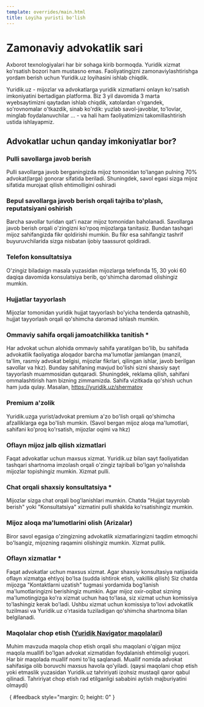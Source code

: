 ```yaml
---
template: overrides/main.html
title: Loyiha yuristi bo'lish
---
```


# Zamonaviy advokatlik sari

Axborot texnologiyalari har bir sohaga kirib bormoqda. 
Yuridik xizmat ko'rsatish bozori ham mustasno emas. Faoliyatingizni zamonaviylashtirishga 
yordam berish uchun Yuridik.uz loyihasini ishlab chiqdik.

Yuridik.uz -  mijozlar va advokatlarga yuridik xizmatlarni onlayn ko'rsatish imkoniyatini bertadigan platforma. Biz 3 yil davomida 3 marta wyebsaytimizni qaytadan ishlab chiqdik, xatolardan o'rgandek, so'rovnomalar o'tkazdik, sinab ko'rdik: yuzlab savol-javoblar, to'lovlar, minglab foydalanuvchilar ... - va hali ham faoliyatimizni takomillashtirish ustida ishlayapmiz.



## Advokatlar uchun qanday imkoniyatlar bor?


### Pulli savollarga javob berish 

Pulli savollarga javob berganingizda mijoz tomonidan to'langan pulning 70% advokat(larga) gonorar sifatida beriladi. Shuningdek, savol egasi sizga mijoz sifatida murojaat qilish ehtimolligini oshiradi

### Bepul savollarga javob berish orqali tajriba to'plash, reputatsiyani oshirish

Barcha savollar turidan qat'i nazar mijoz tomonidan baholanadi. Savollarga javob berish orqali o'zingizni ko'rpoq mijozlarga tanitasiz. Bundan tashqari mijoz sahifangizda fikr qoldirishi mumkin. Bu fikr esa sahifangiz tashrif buyuruvchilarida sizga nisbatan ijobiy taassurot qoldiradi. 

### Telefon konsultatsiya 

O'zingiz biladaign masala yuzasidan mijozlarga telefonda 15, 30 yoki 60 daqiqa davomida konsulatsiya berib, qo'shimcha daromad olishingiz mumkin.

### Hujjatlar tayyorlash 

Mijozlar tomonidan yuridik hujjat tayyorlash bo'yicha tenderda qatnashib, hujjat tayyorlash orqali qo'shimcha daromad ishlash mumkin. 

### Ommaviy sahifa orqali jamoatchilikka tanitish *

Har advokat uchun alohida ommaviy sahifa yaratilgan bo'lib, bu sahifada advokatlik faoliyatiga aloqador barcha ma'lumotlar jamlangan (manzil, ta'lim, rasmiy advokat belgisi, mijozlar fikrlari, qilingan ishlar, javob berilgan savollar va hkz). Bunday sahifaning mavjud bo'lishi sizni shaxsiy sayt tayyorlash muammosidan qutqaradi. Shuningdek, reklama qilish, sahifani ommalashtirish ham bizning zimmamizda. Sahifa vizitkada qo'shish uchun ham juda qulay. Masalan, https://yuridik.uz/shermatov

### Premium a'zolik

Yuridik.uzga yurist/advokat premium a'zo bo'lish orqali qo'shimcha afzalliklarga ega bo'lish mumkin. (Savol bergan mijoz aloqa ma'lumotlari, sahifani ko'proq ko'rsatish, mijozlar oqimi va hkz)

### Oflayn mijoz jalb qilish xizmatlari 

Faqat advokatlar uchun maxsus xizmat. Yuridik.uz bilan sayt faoliyatidan tashqari shartnoma imzolash orqali o'zingiz tajribali bo'lgan yo'nalishda mijozlar topishingiz mumkin. Xizmat pulli.

### Chat orqali shaxsiy konsultatsiya *

Mijozlar sizga chat orqali bog'lanishlari mumkin. Chatda "Hujjat tayyrolab berish" yoki "Konsultatsiya" xizmatini pulli shaklda ko'rsatishingiz mumkin. 

### Mijoz aloqa ma'lumotlarini olish (Arizalar)

Biror savol egasiga o'zingizning advokatlik xizmatlaringizni taqdim etmoqchi bo'lsangiz, mijozning raqamini olishingiz mumkin. Xizmat pullik. 

### Oflayn xizmatlar *

Faqat advokatlar uchun maxsus xizmat. Agar shaxsiy konsultasiya natijasida oflayn xizmatga ehtiyoj bo'lsa (sudda ishtirok etish, vakillik qilish) Siz chatda mijozga "Kontaktlarni uzatish" tugmasi yordamida bog'lanish ma'lumotlaringizni berishingiz mumkin. Agar mijoz oxir-oqibat sizning ma'lumotingizga ko'ra xizmat uchun haq to'lasa, siz xizmat uchun komissiya to'lashingiz kerak bo'ladi. Ushbu xizmat uchun komissiya to'lovi advokatlik tuzilmasi va Yuridik.uz o'rtasida tuziladigan qo'shimcha shartnoma bilan belgilanadi.

### Maqolalar chop etish ([Yuridik Navigator maqolalari])

Muhim mavzuda maqola chop etish orqali shu maqolani o'qigan mijoz maqola muallifi bo'lgan advokat xizmatidan foydalanish ehtimoligi yuqori. Har bir maqolada muallif nomi to'liq saqlanadi. Muallif nomida advokat sahifasiga olib boruvchi maxsus havola qo'yiladi. (qaysi maqolani chop etish yoki etmaslik yuzasidan Yuridik.uz tahririyati izohsiz mustaqil qaror qabul qilinadi. Tahririyat chop etish rad etilganligi sababini aytish majburiyatini olmaydi)

  [Yuridik Navigator maqolalari]: lawyer/navigator.md

&nbsp;
{ #feedback style="margin: 0; height: 0" }

  [additional JavaScript]: ../customization.md#additional-javascript